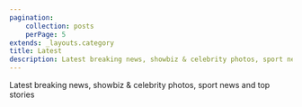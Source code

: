 ```yaml
---
pagination:
    collection: posts
    perPage: 5
extends: _layouts.category
title: Latest
description: Latest breaking news, showbiz & celebrity photos, sport news and top stories
---
```


Latest breaking news, showbiz & celebrity photos, sport news and top stories